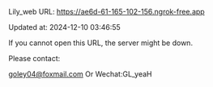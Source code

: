 Lily_web URL: https://ae6d-61-165-102-156.ngrok-free.app

Updated at: 2024-12-10 03:46:55

If you cannot open this URL, the server might be down.

Please contact: 

goley04@foxmail.com Or Wechat:GL_yeaH